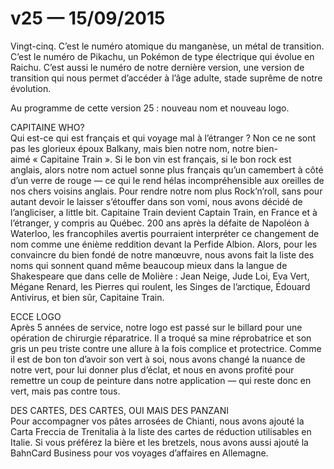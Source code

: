 # v25 — 15/09/2015

Vingt-cinq. C’est le numéro atomique du manganèse, un métal de transition. C’est le numéro de Pikachu, un Pokémon de type électrique qui évolue en Raichu. C’est aussi le numéro de notre dernière version, une version de transition qui nous permet d’accéder à l’âge adulte, stade suprême de notre évolution.

Au programme de cette version 25&nbsp;: nouveau nom et nouveau logo.

CAPITAINE WHO?<br />
Qui est-ce qui est français et qui voyage mal à l’étranger&nbsp;? Non ce ne sont pas les glorieux époux Balkany, mais bien notre nom, notre bien-aimé «&nbsp;Capitaine Train&nbsp;». Si le bon vin est français, si le bon rock est anglais, alors notre nom actuel sonne plus français qu’un camembert à côté d’un verre de rouge —&nbsp;ce qui le rend hélas incompréhensible aux oreilles de nos chers voisins anglais. Pour rendre notre nom plus Rock’n’roll, sans pour autant devoir le laisser s’étouffer dans son vomi, nous avons décidé de l’angliciser, a little bit. Capitaine Train devient Captain Train, en France et à l’étranger, y compris au Québec. 200 ans après la défaite de Napoléon à Waterloo, les francophiles avertis pourraient interpréter ce changement de nom comme une énième reddition devant la Perfide Albion. Alors, pour les convaincre du bien fondé de notre manœuvre, nous avons fait la liste des noms qui sonnent quand même beaucoup mieux dans la langue de Shakespeare que dans celle de Molière&nbsp;: Jean Neige, Jude Loi, Eva Vert, Mégane Renard, les Pierres qui roulent, les Singes de l’arctique, Édouard Antivirus, et bien sûr, Capitaine Train.

ECCE LOGO<br />
Après 5 années de service, notre logo est passé sur le billard pour une opération de chirurgie réparatrice. Il a troqué sa mine réprobatrice et son gris un peu triste contre une allure à la fois complice et protectrice. Comme il est de bon ton d’avoir son vert à soi, nous avons changé la nuance de notre vert, pour lui donner plus d’éclat, et nous en avons profité pour remettre un coup de peinture dans notre application —&nbsp;qui reste donc en vert, mais pas contre tous.

DES CARTES, DES CARTES, OUI MAIS DES PANZANI<br />
Pour accompagner vos pâtes arrosées de Chianti, nous avons ajouté la Carta Freccia de Trenitalia à la liste des cartes de réduction utilisables en Italie. Si vous préférez la bière et les bretzels, nous avons aussi ajouté la BahnCard Business pour vos voyages d’affaires en Allemagne.
